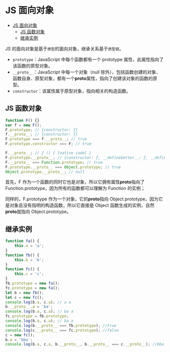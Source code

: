 <!-- imageRoot:javascript -->

# JS 面向对象

<!-- TOC -->

-   [JS 面向对象](#js%e9%9d%a2%e5%90%91%e5%af%b9%e8%b1%a1)
    -   [JS 函数对象](#js-%e5%87%bd%e6%95%b0%e5%af%b9%e8%b1%a1)
    -   [继承实例](#%e7%bb%a7%e6%89%bf%e5%ae%9e%e4%be%8b)

<!-- /TOC -->

JS 的面向对象是基于`原型`的面向对象，继承关系基于`原型链`。

-   `prototype`：JavaScript 中每个函数都有一个 prototype 属性，此属性指向了该函数的原型对象。
-   `__proto__`：JavaScript 中每一个对象（null 除外），包括函数创建的对象、函数自身、原型对象，都有一个**proto**属性，指向了创建该对象的函数的原型。
-   `constructor`：该属性属于原型对象，指向相关的构造函数。

## JS 函数对象

```js
function F() {}
var f = new F();
F.prototype; // {constructor: ƒ}
f.__proto__; // {constructor: ƒ}
F.prototype === f.__proto__; // true
F.prototype.constructor === F; // true

F.__proto__; // ƒ () { [native code] }
F.prototype.__proto__; // {constructor: ƒ, __defineGetter__: ƒ, __defineSetter__: ƒ, hasOwnProperty: ƒ, __lookupGetter__: ƒ, …}
F.__proto__ === Function.prototype; // true
F.prototype.__proto__ === Object.prototype; // true
Object.prototype.__proto__; // null
```

首先，F 作为一个函数的同时它也是对象，所以它拥有属性**proto**指向了 Function.prototype，因为所有的函数都可以理解为 Function 的实例；

同样的，F.prototype 作为一个对象，它的**proto**指向 Object.prototype，因为它是对象且没有指明的构造函数，所以它直接是 Object 函数生成的实例，自然**proto**就指向 Object.prototype。

## 继承实例

```js
function fa() {
	this.a = 'a';
}
function fb() {
	this.b = 'b';
}
function fc() {
	this.c = 'c';
}
fb.prototype = new fa();
fc.prototype = new fa();
let b = new fb();
let c = new fc();
console.log(b.a, c.a); // a a
b.__proto__.a = 'ba';
console.log(b.a, c.a); // ba a
fc.prototype = fb.prototype;
console.log(b.a, c.a); // ba a
console.log(b.__proto__ === fb.prototype); //true
console.log(c.__proto__ === fc.prototype); //false
c = new fc();
b.a = 'bba';
console.log(b.a, c.a, b.__proto__, b.__proto__ === c.__proto__); //bba ba fa { a: 'ba' } true
```

